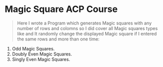 # Magic Square ACP Course

> Here I wrote a Program which generates Magic squares with any number of rows and colomns so I did cover all Magic squares types like and It randomly change the displayed Magic square if I entered the same rows and more than one time:      

1. Odd Magic Squares.   
2. Doubly Even Magic Squares.   
3. Singly Even Magic Squares.  
